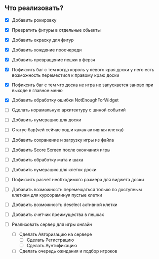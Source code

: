 ## Что реализовать?
- [X] Добавить рокировку
- [X] Превратить фигуры в отдельные обьекты
- [X] Добавить окраску для фигур
- [X] Добавить хождение пооочереди
- [X] Добавить превращение пешки в ферзя
- [X] Пофиксить баг с тем когда король у левого края доски у него есть возможность переместися к правому краю доски
- [X] Пофиксить баг с тем что доска не игра не запускается заново при выходе в главное меню
- [X] Добавить обработку ошибки NotEnoughForWidget
- [ ] Сделать норамальную архитектуру с шиной событий
- [ ] Добавить нумерацию для доски
- [ ] Статус бар(чей сейчас ход и какая активная клетка)
- [ ] Добавить сохранение и загрузку игры из файла 
- [ ] Добавить Score Screen после окончания игры 
- [ ] Добавить обработку мата и шаха
- [ ] Добавить нумерацию для клеток доски
- [ ] Пофиксить расчет необходимого размера для виджета доски
- [ ] Добавить возможность перемещаться только по доступным клеткам для курсораминуя пустые клетки
- [ ] Добавить возможность deselect активной клетки
- [ ] Добавить счетчик преимущества в пешках

- [ ] Реализовать сервер для игры онлайн 
  - [ ] Сделать Авторизацию на сервере
    - [ ] Сделать Регистрацию
    - [ ] Сделать Аунтификацию
  - [ ] Сделать очередь ожидания и подбор игроков